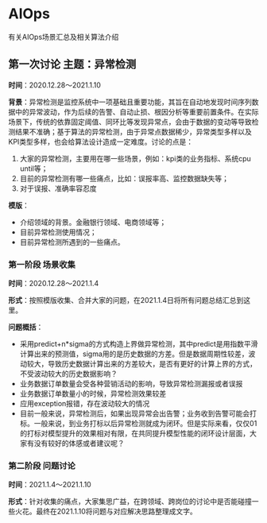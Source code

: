 # AIOps
有关AIOps场景汇总及相关算法介绍
## 第一次讨论 主题：异常检测
**时间**：2020.12.28～2021.1.10

**背景**：异常检测是监控系统中一项基础且重要功能，其旨在自动地发现时间序列数据中的异常波动，作为后续的告警、自动止损、根因分析等重要前置条件。在实际场景下，传统的依靠固定阈值、同环比等发现异常点，会由于数据的变动等导致检测结果不准确；基于算法的异常检测，由于异常点数据稀少，异常类型多样以及KPI类型多样，也会给算法设计造成一定难度。讨论的点是：
1. 大家的异常检测，主要用在哪一些场景，例如：kpi类的业务指标、系统cpu until等；
2. 目前的异常检测有哪一些痛点，比如：误报率高、监控数据缺失等；
3. 对于误报、准确率容忍度
   
**模版**：
- 介绍领域的背景。金融银行领域、电商领域等；
- 目前异常检测使用情况；
- 目前异常检测所遇到的一些痛点。
  
### 第一阶段 场景收集
**时间**：2020.12.28～2021.1.4

**形式**：按照模版收集、合并大家的问题，在2021.1.4日将所有问题总结汇总到这里。

**问题概括**：
- 采用predict+n*sigma的方式构造上界做异常检测，其中predict是用指数平滑计算出来的预测值，sigma用的是历史数据的方差。但是数据周期性较差，波动较大，导致历史数据计算出来的方差较大，是否有更好的计算上界的方式，不受波动较大的历史数据影响？
- 业务数据订单数量会受各种营销活动的影响，导致异常检测漏报或者误报
- 业务数据订单数量小的时候，异常检测效果较差
- 应用exception报错，存在波动较大的情况
- 目前一般来说，异常检测后，如果出现异常会出告警；业务收到告警可能会打标。一般来说，到业务打标以后异常检测就成为闭环。但是实际来看，仅仅01的打标对模型提升的效果相对有限，在共同提升模型性能的闭环设计层面，大家有没有较好的体感或者建议呢？
### 第二阶段 问题讨论
**时间**：2021.1.4～2021.1.10

**形式**：针对收集的痛点，大家集思广益，在跨领域、跨岗位的讨论中是否能碰撞一些火花。最终在2021.1.10将问题与对应解决思路整理成文字。

